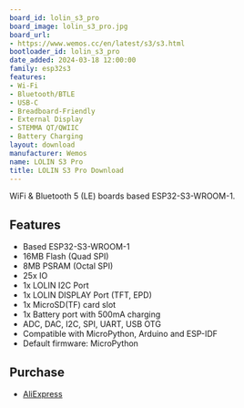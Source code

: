 ```yaml
---
board_id: lolin_s3_pro
board_image: lolin_s3_pro.jpg
board_url:
- https://www.wemos.cc/en/latest/s3/s3.html
bootloader_id: lolin_s3_pro
date_added: 2024-03-18 12:00:00
family: esp32s3
features:
- Wi-Fi
- Bluetooth/BTLE
- USB-C
- Breadboard-Friendly
- External Display
- STEMMA QT/QWIIC
- Battery Charging
layout: download
manufacturer: Wemos
name: LOLIN S3 Pro
title: LOLIN S3 Pro Download
---
```


WiFi & Bluetooth 5 (LE) boards based ESP32-S3-WROOM-1.

## Features

- Based ESP32-S3-WROOM-1
- 16MB Flash (Quad SPI)
- 8MB PSRAM (Octal SPI)
- 25x IO
- 1x LOLIN I2C Port
- 1x LOLIN DISPLAY Port (TFT, EPD)
- 1x MicroSD(TF) card slot
- 1x Battery port with 500mA charging
- ADC, DAC, I2C, SPI, UART, USB OTG
- Compatible with MicroPython, Arduino and ESP-IDF
- Default firmware: MicroPython


## Purchase

* [AliExpress](https://www.aliexpress.us/item/3256804745042333.html)
